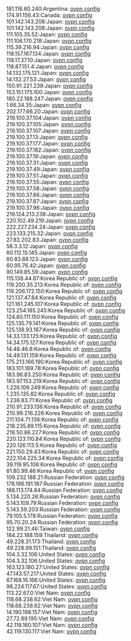 181.116.60.240:Argentina: [ovpn config](vpn/181_116_60_240.ovpn)  
174.91.156.43:Canada: [ovpn config](vpn/174_91_156_43.ovpn)  
101.142.143.208:Japan: [ovpn config](vpn/101_142_143_208.ovpn)  
101.142.143.208:Japan: [ovpn config](vpn/101_142_143_208.ovpn)  
111.105.35.52:Japan: [ovpn config](vpn/111_105_35_52.ovpn)  
111.106.170.218:Japan: [ovpn config](vpn/111_106_170_218.ovpn)  
115.39.216.94:Japan: [ovpn config](vpn/115_39_216_94.ovpn)  
118.157.167.134:Japan: [ovpn config](vpn/118_157_167_134.ovpn)  
118.17.37.10:Japan: [ovpn config](vpn/118_17_37_10.ovpn)  
118.87.151.4:Japan: [ovpn config](vpn/118_87_151_4.ovpn)  
14.132.175.121:Japan: [ovpn config](vpn/14_132_175_121.ovpn)  
14.132.27.53:Japan: [ovpn config](vpn/14_132_27_53.ovpn)  
150.91.221.239:Japan: [ovpn config](vpn/150_91_221_239.ovpn)  
153.151.175.100:Japan: [ovpn config](vpn/153_151_175_100.ovpn)  
180.22.188.247:Japan: [ovpn config](vpn/180_22_188_247.ovpn)  
1.66.34.35:Japan: [ovpn config](vpn/1_66_34_35.ovpn)  
202.177.66.20:Japan: [ovpn config](vpn/202_177_66_20.ovpn)  
219.100.37.104:Japan: [ovpn config](vpn/219_100_37_104.ovpn)  
219.100.37.105:Japan: [ovpn config](vpn/219_100_37_105.ovpn)  
219.100.37.107:Japan: [ovpn config](vpn/219_100_37_107.ovpn)  
219.100.37.13:Japan: [ovpn config](vpn/219_100_37_13.ovpn)  
219.100.37.177:Japan: [ovpn config](vpn/219_100_37_177.ovpn)  
219.100.37.182:Japan: [ovpn config](vpn/219_100_37_182.ovpn)  
219.100.37.19:Japan: [ovpn config](vpn/219_100_37_19.ovpn)  
219.100.37.31:Japan: [ovpn config](vpn/219_100_37_31.ovpn)  
219.100.37.49:Japan: [ovpn config](vpn/219_100_37_49.ovpn)  
219.100.37.51:Japan: [ovpn config](vpn/219_100_37_51.ovpn)  
219.100.37.55:Japan: [ovpn config](vpn/219_100_37_55.ovpn)  
219.100.37.58:Japan: [ovpn config](vpn/219_100_37_58.ovpn)  
219.100.37.86:Japan: [ovpn config](vpn/219_100_37_86.ovpn)  
219.100.37.87:Japan: [ovpn config](vpn/219_100_37_87.ovpn)  
219.100.37.96:Japan: [ovpn config](vpn/219_100_37_96.ovpn)  
219.124.213.238:Japan: [ovpn config](vpn/219_124_213_238.ovpn)  
220.102.49.219:Japan: [ovpn config](vpn/220_102_49_219.ovpn)  
222.227.234.24:Japan: [ovpn config](vpn/222_227_234_24.ovpn)  
223.133.215.32:Japan: [ovpn config](vpn/223_133_215_32.ovpn)  
27.83.202.83:Japan: [ovpn config](vpn/27_83_202_83.ovpn)  
58.3.3.12:Japan: [ovpn config](vpn/58_3_3_12.ovpn)  
60.112.15.145:Japan: [ovpn config](vpn/60_112_15_145.ovpn)  
60.83.88.123:Japan: [ovpn config](vpn/60_83_88_123.ovpn)  
60.95.76.42:Japan: [ovpn config](vpn/60_95_76_42.ovpn)  
90.149.85.59:Japan: [ovpn config](vpn/90_149_85_59.ovpn)  
115.138.44.87:Korea Republic of: [ovpn config](vpn/115_138_44_87.ovpn)  
119.200.35.213:Korea Republic of: [ovpn config](vpn/119_200_35_213.ovpn)  
119.206.172.150:Korea Republic of: [ovpn config](vpn/119_206_172_150.ovpn)  
121.137.47.84:Korea Republic of: [ovpn config](vpn/121_137_47_84.ovpn)  
121.161.245.107:Korea Republic of: [ovpn config](vpn/121_161_245_107.ovpn)  
123.254.185.245:Korea Republic of: [ovpn config](vpn/123_254_185_245.ovpn)  
124.80.111.150:Korea Republic of: [ovpn config](vpn/124_80_111_150.ovpn)  
125.135.79.141:Korea Republic of: [ovpn config](vpn/125_135_79_141.ovpn)  
125.138.93.167:Korea Republic of: [ovpn config](vpn/125_138_93_167.ovpn)  
14.33.133.125:Korea Republic of: [ovpn config](vpn/14_33_133_125.ovpn)  
14.34.175.127:Korea Republic of: [ovpn config](vpn/14_34_175_127.ovpn)  
14.48.46.8:Korea Republic of: [ovpn config](vpn/14_48_46_8.ovpn)  
14.49.131.159:Korea Republic of: [ovpn config](vpn/14_49_131_159.ovpn)  
175.213.166.190:Korea Republic of: [ovpn config](vpn/175_213_166_190.ovpn)  
183.101.189.78:Korea Republic of: [ovpn config](vpn/183_101_189_78.ovpn)  
183.96.83.250:Korea Republic of: [ovpn config](vpn/183_96_83_250.ovpn)  
183.97.153.219:Korea Republic of: [ovpn config](vpn/183_97_153_219.ovpn)  
1.226.109.249:Korea Republic of: [ovpn config](vpn/1_226_109_249.ovpn)  
1.235.135.82:Korea Republic of: [ovpn config](vpn/1_235_135_82.ovpn)  
1.238.83.71:Korea Republic of: [ovpn config](vpn/1_238_83_71.ovpn)  
210.91.233.136:Korea Republic of: [ovpn config](vpn/210_91_233_136.ovpn)  
210.99.216.226:Korea Republic of: [ovpn config](vpn/210_99_216_226.ovpn)  
211.104.71.136:Korea Republic of: [ovpn config](vpn/211_104_71_136.ovpn)  
218.235.89.115:Korea Republic of: [ovpn config](vpn/218_235_89_115.ovpn)  
218.50.86.227:Korea Republic of: [ovpn config](vpn/218_50_86_227.ovpn)  
220.123.110.84:Korea Republic of: [ovpn config](vpn/220_123_110_84.ovpn)  
220.126.113.5:Korea Republic of: [ovpn config](vpn/220_126_113_5.ovpn)  
221.150.29.43:Korea Republic of: [ovpn config](vpn/221_150_29_43.ovpn)  
222.104.225.34:Korea Republic of: [ovpn config](vpn/222_104_225_34.ovpn)  
39.119.95.106:Korea Republic of: [ovpn config](vpn/39_119_95_106.ovpn)  
61.80.99.46:Korea Republic of: [ovpn config](vpn/61_80_99_46.ovpn)  
109.232.188.21:Russian Federation: [ovpn config](vpn/109_232_188_21.ovpn)  
178.186.191.187:Russian Federation: [ovpn config](vpn/178_186_191_187.ovpn)  
188.113.174.84:Russian Federation: [ovpn config](vpn/188_113_174_84.ovpn)  
5.134.220.26:Russian Federation: [ovpn config](vpn/5_134_220_26.ovpn)  
5.143.109.79:Russian Federation: [ovpn config](vpn/5_143_109_79.ovpn)  
5.143.59.203:Russian Federation: [ovpn config](vpn/5_143_59_203.ovpn)  
79.105.5.178:Russian Federation: [ovpn config](vpn/79_105_5_178.ovpn)  
95.70.20.24:Russian Federation: [ovpn config](vpn/95_70_20_24.ovpn)  
122.99.21.46:Taiwan: [ovpn config](vpn/122_99_21_46.ovpn)  
184.22.188.159:Thailand: [ovpn config](vpn/184_22_188_159.ovpn)  
49.228.31.173:Thailand: [ovpn config](vpn/49_228_31_173.ovpn)  
49.228.99.151:Thailand: [ovpn config](vpn/49_228_99_151.ovpn)  
104.3.32.106:United States: [ovpn config](vpn/104_3_32_106.ovpn)  
104.3.32.106:United States: [ovpn config](vpn/104_3_32_106.ovpn)  
163.123.180.27:United States: [ovpn config](vpn/163_123_180_27.ovpn)  
47.143.57.217:United States: [ovpn config](vpn/47_143_57_217.ovpn)  
67.168.16.166:United States: [ovpn config](vpn/67_168_16_166.ovpn)  
98.224.117.67:United States: [ovpn config](vpn/98_224_117_67.ovpn)  
113.22.67.0:Viet Nam: [ovpn config](vpn/113_22_67_0.ovpn)  
118.68.238.62:Viet Nam: [ovpn config](vpn/118_68_238_62.ovpn)  
118.68.238.62:Viet Nam: [ovpn config](vpn/118_68_238_62.ovpn)  
14.190.198.157:Viet Nam: [ovpn config](vpn/14_190_198_157.ovpn)  
27.72.89.195:Viet Nam: [ovpn config](vpn/27_72_89_195.ovpn)  
42.118.160.107:Viet Nam: [ovpn config](vpn/42_118_160_107.ovpn)  
42.119.130.117:Viet Nam: [ovpn config](vpn/42_119_130_117.ovpn)  
